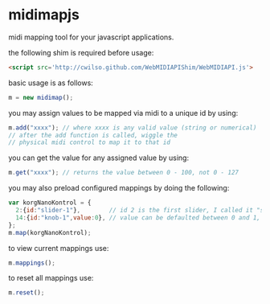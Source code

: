 midimapjs
=========

midi mapping tool for your javascript applications.

the following shim is required before usage:
```html
<script src='http://cwilso.github.com/WebMIDIAPIShim/WebMIDIAPI.js'>
```

basic usage is as follows:
```javascript
m = new midimap();
```
you may assign values to be mapped via midi to a unique id by using:  
```javascript
m.add("xxxx"); // where xxxx is any valid value (string or numerical)
// after the add function is called, wiggle the 
// physical midi control to map it to that id
```
you can get the value for any assigned value by using:
```javascript
m.get("xxxx"); // returns the value between 0 - 100, not 0 - 127
```
you may also preload configured mappings by doing the following:
```javascript
var korgNanoKontrol = {
  2:{id:"slider-1"},        // id 2 is the first slider, I called it "slider-1"
  14:{id:"knob-1",value:0}, // value can be defaulted between 0 and 1, or excluded.
};
m.map(korgNanoKontrol);
```
to view current mappings use:
```javascript
m.mappings();
```
to reset all mappings use:
```javascript
m.reset();
```
